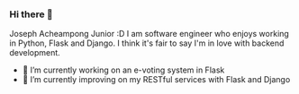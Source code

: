 ### Hi there 👋
Joseph Acheampong Junior :D
I am software engineer who enjoys working in Python, Flask and Django. I think it's fair to say I'm in love with backend development.


- 🔭 I’m currently working on an e-voting system in Flask
- 🌱 I’m currently improving on my RESTful services with Flask and Django
<!--
**averagewifiuser/averagewifiuser** is a ✨ _special_ ✨ repository because its `README.md` (this file) appears on your GitHub profile.
- 👯 I’m looking to collaborate on ...
- 🤔 I’m looking for help with ...
- 💬 Ask me about ...
- 📫 How to reach me: ...
- 😄 Pronouns: ...
- ⚡ Fun fact: ...


Here are some ideas to get you started:
-->
